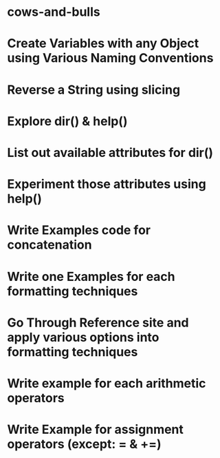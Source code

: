 # cows-and-bulls
# Create Variables with any Object using Various Naming Conventions
# Reverse a String using slicing 
# Explore dir() & help()
# List out available attributes for dir()
# Experiment those attributes using help()
# Write Examples code for concatenation
# Write one Examples for each formatting techniques
# Go Through Reference site and apply various options into formatting techniques
# Write example for each arithmetic operators
# Write Example for assignment operators (except: = & +=)

